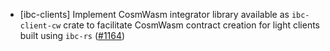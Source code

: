 - [ibc-clients] Implement CosmWasm integrator library available as
`ibc-client-cw` crate to facilitate CosmWasm contract creation for light clients
built using `ibc-rs` ([\#1164](https://github.com/cosmos/ibc-rs/issues/1164))
